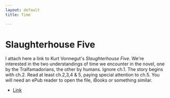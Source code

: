 ```yaml
---
layout: default
title: Time

---
```



# Slaughterhouse Five

I attach here a link to Kurt Vonnegut's *Slaughterhouse Five.* We're interested in the two understandings of time we encounter in the novel, one by the Tralfamadorians, the other by humans. Ignore ch.1. The story begins with ch.2. Read at least ch.2,3,4 & 5, paying special attention to ch.5. You will need an ePub reader to open the file, iBooks or something similar. 

+ [Link](S5.epub)